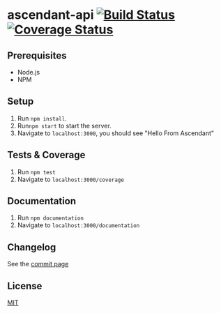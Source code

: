 # ascendant-api [![Build Status](https://travis-ci.org/shanno29/ascendant-api.svg?branch=master)](https://travis-ci.org/shanno29/ascendant-api) [![Coverage Status](https://coveralls.io/repos/github/shanno29/ascendant-api/badge.svg?branch=master)](https://coveralls.io/github/shanno29/ascendant-api?branch=master)

## Prerequisites
* Node.js
* NPM

## Setup
1. Run `npm install`.
3. Run`npm start` to start the server.
4. Navigate to `localhost:3000`, you should see "Hello From Ascendant"

## Tests & Coverage
1. Run `npm test`
2. Navigate to `localhost:3000/coverage`

## Documentation
1. Run `npm documentation`
2. Navigate to `localhost:3000/documentation`

## Changelog
See the [commit page](https://github.com/shanno29/ascendant-api/commits/master)

## License
[MIT](LICENSE)
